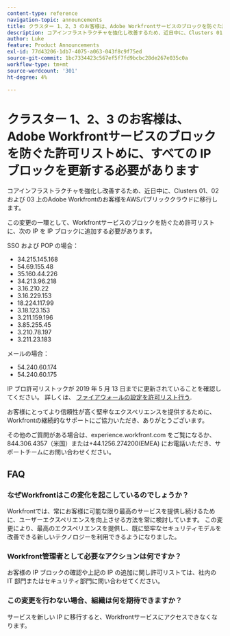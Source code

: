 ```yaml
---
content-type: reference
navigation-topic: announcements
title: クラスター 1、2、3 のお客様は、Adobe Workfrontサービスのブロックを防ぐた許可リストめに、すべての IP ブロックを更新する必要があります
description: コアインフラストラクチャを強化し改善するため、近日中に、Clusters 01、02 および 03 上のAdobe Workfrontのお客様をAWSパブリッククラウドに移行します。
author: Luke
feature: Product Announcements
exl-id: 77d43206-1db7-4075-a063-043f8c9f75ed
source-git-commit: 1bc7334423c567ef5f7fd9bcbc28de267e035c0a
workflow-type: tm+mt
source-wordcount: '301'
ht-degree: 4%

---
```


# クラスター 1、2、3 のお客様は、Adobe Workfrontサービスのブロックを防ぐた許可リストめに、すべての IP ブロックを更新する必要があります

コアインフラストラクチャを強化し改善するため、近日中に、Clusters 01、02 および 03 上のAdobe Workfrontのお客様をAWSパブリッククラウドに移行します。

この変更の一環として、Workfrontサービスのブロックを防ぐため許可リストに、次の IP を IP ブロックに追加する必要があります。

SSO および POP の場合：

* 34.215.145.168
* 54.69.155.48
* 35.160.44.226
* 34.213.96.218
* 3.16.210.22
* 3.16.229.153
* 18.224.117.99
* 3.18.123.153
* 3.211.159.196
* 3.85.255.45
* 3.210.78.197
* 3.211.23.183

メールの場合：

* 54.240.60.174
* 54.240.60.175

IP ブロ許可リストックが 2019 年 5 月 13 日までに更新されていることを確認してください。 詳しくは、 [ファイアウォールの設定を許可リスト行う](../../../administration-and-setup/get-started-wf-administration/configure-your-firewall.md).

お客様にとってより信頼性が高く堅牢なエクスペリエンスを提供するために、Workfrontの継続的なサポートにご協力いただき、ありがとうございます。

その他のご質問がある場合は、experience.workfront.com をご覧になるか、844.306.4357（米国）または+44.1256.274200(EMEA) にお電話いただき、サポートチームにお問い合わせください。

## FAQ

### なぜWorkfrontはこの変化を起こしているのでしょうか？

Workfrontでは、常にお客様に可能な限り最高のサービスを提供し続けるために、ユーザーエクスペリエンスを向上させる方法を常に検討しています。 この変更により、最高のエクスペリエンスを提供し、既に堅牢なセキュリティモデルを改善できる新しいテクノロジーを利用できるようになりました。

### Workfront管理者として必要なアクションは何ですか？

お客様の IP ブロックの確認や上記の IP の追加に関し許可リストては、社内の IT 部門またはセキュリティ部門に問い合わせてください。

### この変更を行わない場合、組織は何を期待できますか？

サービスを新しい IP に移行すると、Workfrontサービスにアクセスできなくなります。
